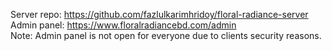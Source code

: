 Server repo: https://github.com/fazlulkarimhridoy/floral-radiance-server <br />
Admin panel: https://www.floralradiancebd.com/admin <br />
Note: Admin panel is not open for everyone due to clients security reasons.
